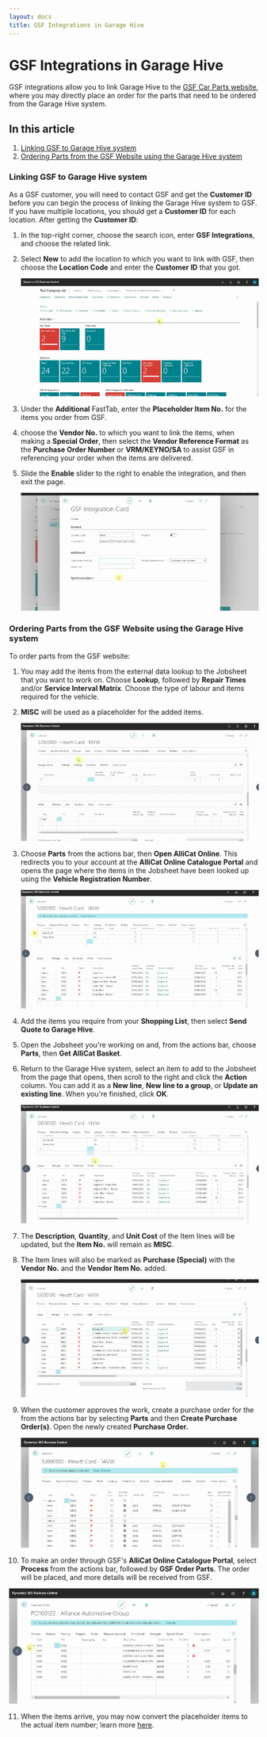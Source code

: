 ```yaml
---
layout: docs
title: GSF Integrations in Garage Hive
---
```


# GSF Integrations in Garage Hive
GSF integrations allow you to link Garage Hive to the [GSF Car Parts website](https://www.gsfcarparts.com/), where you may directly place an order for the parts that need to be ordered from the Garage Hive system.

## In this article
1. [Linking GSF to Garage Hive system](#linking-gsf-to-garage-hive-system)
2. [Ordering Parts from the GSF Website using the Garage Hive system](#ordering-parts-from-the-gsf-website-using-the-garage-hive-system)


### Linking GSF to Garage Hive system
As a GSF customer, you will need to contact GSF and get the **Customer ID** before you can begin the process of linking the Garage Hive system to GSF. If you have multiple locations, you should get a **Customer ID** for each location. After getting the **Customer ID**:
1. In the top-right corner, choose the search icon, enter **GSF Integrations**, and choose the related link.
2. Select **New** to add the location to which you want to link with GSF, then choose the **Location Code** and enter the **Customer ID** that you got.

   ![](media/garagehive-gsf-integration1.gif)

3. Under the **Additional** FastTab, enter the **Placeholder Item No.** for the items you order from GSF.
4. choose the **Vendor No.** to which you want to link the items, when making a **Special Order**, then select the **Vendor Reference Format** as the **Purchase Order Number** or **VRM/KEYNO/SA** to assist GSF in referencing your order when the items are delivered. 
5. Slide the **Enable** slider to the right to enable the integration, and then exit the page.

   ![](media/garagehive-gsf-integration2.gif)

### Ordering Parts from the GSF Website using the Garage Hive system
To order parts from the GSF website:
1. You may add the items from the external data lookup to the Jobsheet that you want to work on. Choose **Lookup**, followed by **Repair Times** and/or **Service Interval Matrix**. Choose the type of labour and items required for the vehicle.
2. **MISC** will be used as a placeholder for the added items.

   ![](media/garagehive-gsf-integration3.gif)
   
3. Choose **Parts** from the actions bar, then **Open AlliCat Online**. This redirects you to your account at the **AlliCat Online Catalogue Portal** and opens the page where the items in the Jobsheet have been looked up using the **Vehicle Registration Number**.

   ![](media/garagehive-gsf-integration4.gif)

4. Add the items you require from your **Shopping List**, then select **Send Quote to Garage Hive**.
5. Open the Jobsheet you're working on and, from the actions bar, choose **Parts**, then **Get AlliCat Basket**.
6. Return to the Garage Hive system, select an item to add to the Jobsheet from the page that opens, then scroll to the right and click the **Action** column. You can add it as a **New line**, **New line to a group**, or **Update an existing line**. When you're finished, click **OK**.

   ![](media/garagehive-gsf-integration5.gif)

7. The **Description**, **Quantity**, and **Unit Cost** of the Item lines will be updated, but the **Item No.** will remain as **MISC**.
8. The Item lines will also be marked as **Purchase (Special)** with the **Vendor No.** and the **Vendor Item No.** added.

   ![](media/garagehive-gsf-integration6.gif)

9. When the customer approves the work, create a purchase order for the from the actions bar by selecting **Parts** and then **Create Purchase Order(s)**. Open the newly created **Purchase Order.**

   ![](media/garagehive-gsf-integration7.gif)

10. To make an order through GSF's **AlliCat Online Catalogue Portal**, select **Process** from the actions bar, followed by **GSF Order Parts**. The order will be placed, and more details will be received from GSF.

   ![](media/garagehive-gsf-integration8.gif)

11. When the items arrive, you may now convert the placeholder items to the actual item number; learn more [here](garagehive-creating-a-placeholder-item.html#convert-placeholder-item-to-inventory-item).